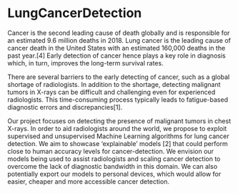 # LungCancerDetection

Cancer is the second leading cause of death globally and is responsible for an estimated 9.6 million deaths in 2018. Lung cancer is the leading cause of cancer death in the United States with an estimated 160,000 deaths in the past year.[4] Early detection of cancer hence plays a key role in diagnosis which, in turn, improves the long-term survival rates. 

There are several barriers to the early detecting of cancer, such as a global shortage of radiologists. In addition to the shortage, detecting malignant tumors in X-rays can be difficult and challenging even for experienced radiologists. This time-consuming process typically leads to fatigue-based diagnostic errors and discrepancies[1].

Our project focuses on detecting the presence of malignant tumors in chest X-rays. In order to aid radiologists around the world, we propose to exploit supervised and unsupervised Machine Learning algorithms for lung cancer detection. We aim to showcase ‘explainable’ models [2] that could perform close to human accuracy levels for cancer-detection. We envision our models being used to assist radiologists and scaling cancer detection to overcome the lack of diagnostic bandwidth in this domain. We can also potentially export our models to personal devices, which would allow for easier, cheaper and more accessible cancer detection.  

